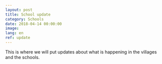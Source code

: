 ```yaml
---
layout: post
title: School update
category: Schools
date: 2018-04-14 00:00:00
image:
lang: en
ref: update
---
```


This is where we will put updates about what is happening in the villages and the schools.
